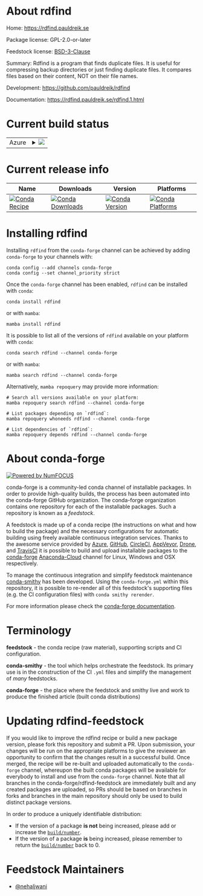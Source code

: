 About rdfind
============

Home: https://rdfind.pauldreik.se

Package license: GPL-2.0-or-later

Feedstock license: [BSD-3-Clause](https://github.com/conda-forge/rdfind-feedstock/blob/main/LICENSE.txt)

Summary: Rdfind is a program that finds duplicate files. It is useful for compressing backup directories or just finding duplicate files. It compares files based on their content, NOT on their file names.

Development: https://github.com/pauldreik/rdfind

Documentation: https://rdfind.pauldreik.se/rdfind.1.html

Current build status
====================


<table>
    
  <tr>
    <td>Azure</td>
    <td>
      <details>
        <summary>
          <a href="https://dev.azure.com/conda-forge/feedstock-builds/_build/latest?definitionId=11082&branchName=main">
            <img src="https://dev.azure.com/conda-forge/feedstock-builds/_apis/build/status/rdfind-feedstock?branchName=main">
          </a>
        </summary>
        <table>
          <thead><tr><th>Variant</th><th>Status</th></tr></thead>
          <tbody><tr>
              <td>linux_64</td>
              <td>
                <a href="https://dev.azure.com/conda-forge/feedstock-builds/_build/latest?definitionId=11082&branchName=main">
                  <img src="https://dev.azure.com/conda-forge/feedstock-builds/_apis/build/status/rdfind-feedstock?branchName=main&jobName=linux&configuration=linux_64_" alt="variant">
                </a>
              </td>
            </tr><tr>
              <td>osx_64</td>
              <td>
                <a href="https://dev.azure.com/conda-forge/feedstock-builds/_build/latest?definitionId=11082&branchName=main">
                  <img src="https://dev.azure.com/conda-forge/feedstock-builds/_apis/build/status/rdfind-feedstock?branchName=main&jobName=osx&configuration=osx_64_" alt="variant">
                </a>
              </td>
            </tr>
          </tbody>
        </table>
      </details>
    </td>
  </tr>
</table>

Current release info
====================

| Name | Downloads | Version | Platforms |
| --- | --- | --- | --- |
| [![Conda Recipe](https://img.shields.io/badge/recipe-rdfind-green.svg)](https://anaconda.org/conda-forge/rdfind) | [![Conda Downloads](https://img.shields.io/conda/dn/conda-forge/rdfind.svg)](https://anaconda.org/conda-forge/rdfind) | [![Conda Version](https://img.shields.io/conda/vn/conda-forge/rdfind.svg)](https://anaconda.org/conda-forge/rdfind) | [![Conda Platforms](https://img.shields.io/conda/pn/conda-forge/rdfind.svg)](https://anaconda.org/conda-forge/rdfind) |

Installing rdfind
=================

Installing `rdfind` from the `conda-forge` channel can be achieved by adding `conda-forge` to your channels with:

```
conda config --add channels conda-forge
conda config --set channel_priority strict
```

Once the `conda-forge` channel has been enabled, `rdfind` can be installed with `conda`:

```
conda install rdfind
```

or with `mamba`:

```
mamba install rdfind
```

It is possible to list all of the versions of `rdfind` available on your platform with `conda`:

```
conda search rdfind --channel conda-forge
```

or with `mamba`:

```
mamba search rdfind --channel conda-forge
```

Alternatively, `mamba repoquery` may provide more information:

```
# Search all versions available on your platform:
mamba repoquery search rdfind --channel conda-forge

# List packages depending on `rdfind`:
mamba repoquery whoneeds rdfind --channel conda-forge

# List dependencies of `rdfind`:
mamba repoquery depends rdfind --channel conda-forge
```


About conda-forge
=================

[![Powered by
NumFOCUS](https://img.shields.io/badge/powered%20by-NumFOCUS-orange.svg?style=flat&colorA=E1523D&colorB=007D8A)](https://numfocus.org)

conda-forge is a community-led conda channel of installable packages.
In order to provide high-quality builds, the process has been automated into the
conda-forge GitHub organization. The conda-forge organization contains one repository
for each of the installable packages. Such a repository is known as a *feedstock*.

A feedstock is made up of a conda recipe (the instructions on what and how to build
the package) and the necessary configurations for automatic building using freely
available continuous integration services. Thanks to the awesome service provided by
[Azure](https://azure.microsoft.com/en-us/services/devops/), [GitHub](https://github.com/),
[CircleCI](https://circleci.com/), [AppVeyor](https://www.appveyor.com/),
[Drone](https://cloud.drone.io/welcome), and [TravisCI](https://travis-ci.com/)
it is possible to build and upload installable packages to the
[conda-forge](https://anaconda.org/conda-forge) [Anaconda-Cloud](https://anaconda.org/)
channel for Linux, Windows and OSX respectively.

To manage the continuous integration and simplify feedstock maintenance
[conda-smithy](https://github.com/conda-forge/conda-smithy) has been developed.
Using the ``conda-forge.yml`` within this repository, it is possible to re-render all of
this feedstock's supporting files (e.g. the CI configuration files) with ``conda smithy rerender``.

For more information please check the [conda-forge documentation](https://conda-forge.org/docs/).

Terminology
===========

**feedstock** - the conda recipe (raw material), supporting scripts and CI configuration.

**conda-smithy** - the tool which helps orchestrate the feedstock.
                   Its primary use is in the construction of the CI ``.yml`` files
                   and simplify the management of *many* feedstocks.

**conda-forge** - the place where the feedstock and smithy live and work to
                  produce the finished article (built conda distributions)


Updating rdfind-feedstock
=========================

If you would like to improve the rdfind recipe or build a new
package version, please fork this repository and submit a PR. Upon submission,
your changes will be run on the appropriate platforms to give the reviewer an
opportunity to confirm that the changes result in a successful build. Once
merged, the recipe will be re-built and uploaded automatically to the
`conda-forge` channel, whereupon the built conda packages will be available for
everybody to install and use from the `conda-forge` channel.
Note that all branches in the conda-forge/rdfind-feedstock are
immediately built and any created packages are uploaded, so PRs should be based
on branches in forks and branches in the main repository should only be used to
build distinct package versions.

In order to produce a uniquely identifiable distribution:
 * If the version of a package **is not** being increased, please add or increase
   the [``build/number``](https://docs.conda.io/projects/conda-build/en/latest/resources/define-metadata.html#build-number-and-string).
 * If the version of a package **is** being increased, please remember to return
   the [``build/number``](https://docs.conda.io/projects/conda-build/en/latest/resources/define-metadata.html#build-number-and-string)
   back to 0.

Feedstock Maintainers
=====================

* [@nehaljwani](https://github.com/nehaljwani/)

